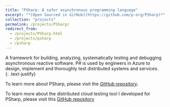 ```yaml
---
title: "PSharp: A safer asynchronous programming language"
excerpt: "*[Open Sourced in GitHub](https://github.com/p-org/PSharp)*"
collection: "projects"
permalink: /projects/PSharp/
redirect_from:
  - /projects/PSharp.html
  - /projects/psharp
  - /psharp
---
```


A framework for building, analyzing, systematically testing and debugging asynchronous reactive software. P# is used by engineers in Azure to design, implement and thoroughly test distributed systems and services.  
{: .text-justify}

To learn more about PSharp, please visit the [*GitHub repository*](https://github.com/p-org/PSharp).  

To learn more about the distributed cloud testing tool I developed for PSharp, please visit this [GitHub repository](https://github.com/p-org/PSharpBatchTesting/)